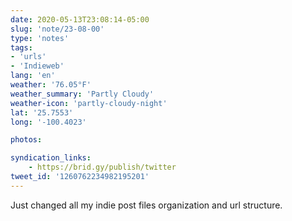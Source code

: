 ```yaml
---
date: 2020-05-13T23:08:14-05:00
slug: 'note/23-08-00'
type: 'notes'
tags:
- 'urls'
- 'Indieweb'
lang: 'en'
weather: '76.05°F'
weather_summary: 'Partly Cloudy'
weather-icon: 'partly-cloudy-night'
lat: '25.7553'
long: '-100.4023'

photos:

syndication_links:
    - https://brid.gy/publish/twitter
tweet_id: '1260762234982195201'
---
```

Just changed all my indie post files organization and url structure.

 
